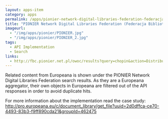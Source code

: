 ```yaml
---
layout: apps-item
category: apps
permalink: /apps/pionier-network-digital-libraries-federation-federacja-bibliotek-cyfrowych---europeana-search-api
title: "PIONIER Network Digital Libraries Federation (Federacja Bibliotek Cyfrowych) - Europeana search (API)"
imageurl:
  - "/img/apps/pionier/PIONIER.jpg"
  - "/img/apps/pionier/PIONIER_2.jpg"
tags:
  - API Implementation
  - Search
links:
  - http://fbc.pionier.net.pl/owoc/results?query=chopin&action=DistributedSearchAction
---
```


Related content from Europeana is shown under the PIONIER Network Digital Libraries Federation search results. As they are a Europeana aggregator, their own objects in Europeana are filtered out of the API responses in order to avoid duplicate hits.

For more information about the implementation read the case study: http://pro.europeana.eu/c/document_library/get_file?uuid=2d0dffca-ce70-4493-83b3-f9ff890cda21&groupId=462475

